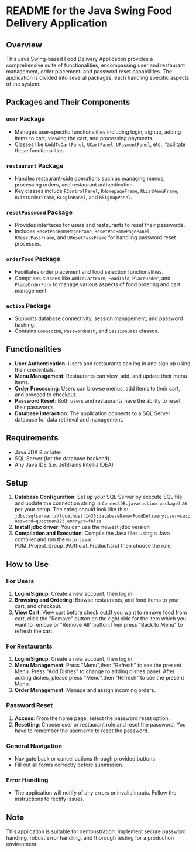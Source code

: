 # README for the Java Swing Food Delivery Application

## Overview
This Java Swing-based Food Delivery Application provides a comprehensive suite of functionalities, encompassing user and restaurant management, order placement, and password reset capabilities. The application is divided into several packages, each handling specific aspects of the system.

## Packages and Their Components

### `user` Package
- Manages user-specific functionalities including login, signup, adding items to cart, viewing the cart, and processing payments.
- Classes like `UAddToCartPanel`, `UCartPanel`, `UPaymentPanel`, etc., facilitate these functionalities.

### `restaurant` Package
- Handles restaurant-side operations such as managing menus, processing orders, and restaurant authentication.
- Key classes include `RControlPanel`, `RHomepageFrame`, `RListMenuFrame`, `RListOrderFrame`, `RLoginPanel`, and `RSignupPanel`.

### `resetPassword` Package
- Provides interfaces for users and restaurants to reset their passwords.
- Includes `ResetPasHomePageFrame`, `ResetPasHomePagePanel`, `RResetPassFrame`, and `UResetPassFrame` for handling password reset processes.

### `orderFood` Package
- Facilitates order placement and food selection functionalities.
- Comprises classes like `AddToCartForm`, `FoodInfo`, `PlaceOrder`, and `PlaceOrderForm` to manage various aspects of food ordering and cart management.

### `action` Package
- Supports database connectivity, session management, and password hashing.
- Contains `ConnectDB`, `PasswordHash`, and `SessionData` classes.

## Functionalities

- **User Authentication**: Users and restaurants can log in and sign up using their credentials.
- **Menu Management**: Restaurants can view, add, and update their menu items.
- **Order Processing**: Users can browse menus, add items to their cart, and proceed to checkout.
- **Password Reset**: Both users and restaurants have the ability to reset their passwords.
- **Database Interaction**: The application connects to a SQL Server database for data retrieval and management.

## Requirements

- Java JDK 8 or later.
- SQL Server (for the database backend).
- Any Java IDE (i.e. JetBrains IntelliJ IDEA)
## Setup

1. **Database Configuration**: Set up your SQL Server by execute SQL file and update the connection string in `ConnectDB.java(action package)` as per your setup.
    The string should look like this: `jdbc:sqlserver://localhost:1433;databaseName=FoodDelivery;user=sa;password=quoctuan123;encrypt=false`
2. **Install jdbc driver**: You can use the newest jdbc version
3. **Compilation and Execution**: Compile the Java files using a Java compiler and run the `Main.java`( PDM_Project_Group_9\Official_Product\src) then choose the role.


## How to Use

### For Users
1. **Login/Signup**: Create a new account, then log in.
2. **Browsing and Ordering**: Browse restaurants, add food items to your cart, and checkout.
3. **View Cart**: View cart before check out.If you want to remove food from cart, click the "Remove" button on the right side for the item which you want to remove or "Remove All" button.Then press "Back to Menu" to refresh the cart.

### For Restaurants
1. **Login/Signup**: Create a new account, then log in.
2. **Menu Management**: Press "Menu",then "Refresh" to see the present Menu. Press "Add Dishes" to change to adding dishes panel. After adding dishes, please press "Menu",then "Refresh" to see the present Menu.
3. **Order Management**: Manage and assign incoming orders.

### Password Reset
1. **Access**: From the home page, select the password reset option.
2. **Resetting**: Choose user or restaurant role and reset the password. You have to remember the username to reset the password.  

### General Navigation
- Navigate back or cancel actions through provided buttons.
- Fill out all forms correctly before submission.

### Error Handling
- The application will notify of any errors or invalid inputs. Follow the instructions to rectify issues.

## Note
This application is suitable for demonstration. Implement secure password handling, robust error handling, and thorough testing for a production environment.
